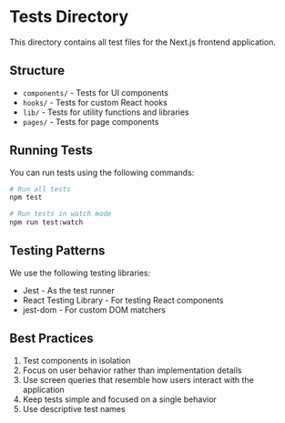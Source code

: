 # Tests Directory

This directory contains all test files for the Next.js frontend application.

## Structure

- `components/` - Tests for UI components
- `hooks/` - Tests for custom React hooks
- `lib/` - Tests for utility functions and libraries
- `pages/` - Tests for page components

## Running Tests

You can run tests using the following commands:

```bash
# Run all tests
npm test

# Run tests in watch mode
npm run test:watch
```

## Testing Patterns

We use the following testing libraries:

- Jest - As the test runner
- React Testing Library - For testing React components
- jest-dom - For custom DOM matchers

## Best Practices

1. Test components in isolation
2. Focus on user behavior rather than implementation details
3. Use screen queries that resemble how users interact with the application
4. Keep tests simple and focused on a single behavior
5. Use descriptive test names

